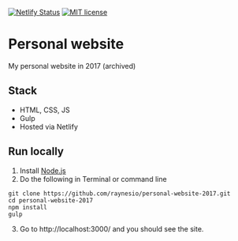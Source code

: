 [![Netlify Status](https://api.netlify.com/api/v1/badges/27906b42-3af7-4cde-9df8-c54403c60edf/deploy-status)](https://app.netlify.com/sites/raynesio/deploys)
[![MIT license](https://img.shields.io/badge/License-MIT-blue.svg)](https://lbesson.mit-license.org/)

# Personal website

My personal website in 2017 (archived)

## Stack
* HTML, CSS, JS
* Gulp
* Hosted via Netlify

## Run locally

1. Install [Node.js](https://nodejs.org)
2. Do the following in Terminal or command line

  ```
  git clone https://github.com/raynesio/personal-website-2017.git
  cd personal-website-2017
  npm install
  gulp
  ```

3. Go to http://localhost:3000/ and you should see the site.
